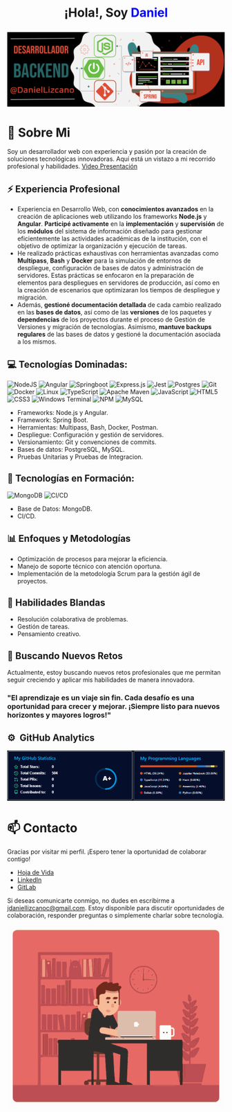 # <p align="center">¡Hola!, Soy <span style="color:blue">Daniel</span></p>

<p align="center">
  <img src="/BannerGitHubBackend.PNG" alt="Banner">
</p>

# 💬 Sobre Mi

Soy un desarrollador web con experiencia y pasión por la creación de soluciones tecnológicas innovadoras. Aquí está un vistazo a mi recorrido profesional y habilidades. [Video Presentación](https://youtu.be/wiygkKB_CkE)

## ⚡ Experiencia Profesional

- Experiencia en Desarrollo Web, con **conocimientos avanzados** en la creación de aplicaciones web utilizando los frameworks **Node.js** y **Angular**. **Participé activamente** en la **implementación** y **supervisión** de los **módulos** del sistema de información diseñado para gestionar eficientemente las actividades académicas de la institución, con el objetivo de optimizar la organización y ejecución de tareas.
- He realizado prácticas exhaustivas con herramientas avanzadas como **Multipass**, **Bash** y **Docker** para la simulación de entornos de despliegue, configuración de bases de datos y administración de servidores. Estas prácticas se enfocaron en la preparación de elementos para despliegues en servidores de producción, así como en la creación de escenarios que optimizaran los tiempos de despliegue y migración.
- Además, **gestioné documentación detallada** de cada cambio realizado en las **bases de datos**, así como de las **versiones** de los paquetes y **dependencias** de los proyectos durante el proceso de Gestión de Versiones y migración de tecnologías. Asimismo, **mantuve backups regulares** de las bases de datos y gestioné la documentación asociada a los mismos.

## 💻 Tecnologías Dominadas:
![NodeJS](https://img.shields.io/badge/node.js-6DA55F?style=for-the-badge&logo=node.js&logoColor=white) ![Angular](https://img.shields.io/badge/angular-%23DD0031.svg?style=for-the-badge&logo=angular&logoColor=white) ![Springboot](https://img.shields.io/badge/springboot-%23ffffff.svg?style=for-the-badge&logo=springboot&logoColor=green) ![Express.js](https://img.shields.io/badge/express.js-%23404d59.svg?style=for-the-badge&logo=express&logoColor=%2361DAFB) ![Jest](https://img.shields.io/badge/Jest-%23ffffff.svg?style=for-the-badge&logo=jest&logoColor=orange) ![Postgres](https://img.shields.io/badge/postgres-%23316192.svg?style=for-the-badge&logo=postgresql&logoColor=white) ![Git](https://img.shields.io/badge/Git-%23ffffff.svg?style=for-the-badge&logo=git&logoColor=orange) ![Docker](https://img.shields.io/badge/docker-%230db7ed.svg?style=for-the-badge&logo=docker&logoColor=white) ![Linux](https://img.shields.io/badge/linux-%23ff8000.svg?style=for-the-badge&logo=linux&logoColor=black) ![TypeScript](https://img.shields.io/badge/typescript-%23007ACC.svg?style=for-the-badge&logo=typescript&logoColor=white) ![Apache Maven](https://img.shields.io/badge/Apache%20Maven-C71A36?style=for-the-badge&logo=Apache%20Maven&logoColor=white) ![JavaScript](https://img.shields.io/badge/javascript-%23323330.svg?style=for-the-badge&logo=javascript&logoColor=%23F7DF1E) ![HTML5](https://img.shields.io/badge/html5-%23E34F26.svg?style=for-the-badge&logo=html5&logoColor=white) ![CSS3](https://img.shields.io/badge/css3-%231572B6.svg?style=for-the-badge&logo=css3&logoColor=white) ![Windows Terminal](https://img.shields.io/badge/Windows%20Terminal-%234D4D4D.svg?style=for-the-badge&logo=windows-terminal&logoColor=white) ![NPM](https://img.shields.io/badge/NPM-%23CB3837.svg?style=for-the-badge&logo=npm&logoColor=white) ![MySQL](https://img.shields.io/badge/mysql-%2300000f.svg?style=for-the-badge&logo=mysql&logoColor=white)

- Frameworks: Node.js y Angular.
- Framework: Spring Boot.
- Herramientas: Multipass, Bash, Docker, Postman.
- Despliegue: Configuración y gestión de servidores.
- Versionamiento: Git y convenciones de commits.
- Bases de datos: PostgreSQL, MySQL.
- Pruebas Unitarias y Pruebas de Integracion.

## 🧠 Tecnologías en Formación:
![MongoDB](https://img.shields.io/badge/mongoDB-%2300ff00.svg?style=for-the-badge&logo=mongodb&logoColor=grey) ![CI/CD](https://img.shields.io/badge/CI/CD-%23ffffff.svg?style=for-the-badge&logo=gitlab&logoColor=orange)
- Base de Datos: MongoDB.
- CI/CD.

## 📊 Enfoques y Metodologías

- Optimización de procesos para mejorar la eficiencia.
- Manejo de soporte técnico con atención oportuna.
- Implementación de la metodología Scrum para la gestión ágil de proyectos.

## 🤝 Habilidades Blandas

- Resolución colaborativa de problemas.
- Gestión de tareas.
- Pensamiento creativo.
## 🚀 Buscando Nuevos Retos

Actualmente, estoy buscando nuevos retos profesionales que me permitan seguir creciendo y aplicar mis habilidades de manera innovadora.

### "El aprendizaje es un viaje sin fin. Cada desafío es una oportunidad para crecer y mejorar. ¡Siempre listo para nuevos horizontes y mayores logros!"

## ⚙️ &nbsp;GitHub Analytics
<p align="center">
  <img src="/githubAnalytics.PNG" alt="Analytics">
</p>

# 📫 Contacto
Gracias por visitar mi perfil. ¡Espero tener la oportunidad de colaborar contigo!
- [Hoja de Vida](https://drive.google.com/file/d/1l_boLLrYz6tAd9ZskPKVHUzEQu0hWDs0/view?usp=drive_link)
- [LinkedIn](https://www.linkedin.com/in/jes%C3%BAs-daniel-lizcano-castro-264bb320b/)
- [GitLab](https://gitlab.com/jdaniellizcanoc)

Si deseas comunicarte conmigo, no dudes en escribirme a [jdaniellizcanoc@gmail.com](mailto:jdaniellizcanoc@gmail.com). Estoy disponible para discutir oportunidades de colaboración, responder preguntas o simplemente charlar sobre tecnología.

<!--
# ⚙️ &nbsp;GitHub Analytics - Repositorios Publicos
<p align="center">
  <img src="/developer.gif" alt="Banner">
</p>
<p align="center">
<a href="https://github.com/DanielLizcano">
  <img height="180em" src="https://github-readme-stats-eight-theta.vercel.app/api?username=DanielLizcano&show_icons=true&theme=algolia&include_all_commits=true&count_private=true&token=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"/>
  <img height="180em" src="https://github-readme-stats-eight-theta.vercel.app/api/top-langs/?username=DanielLizcano&layout=compact&langs_count=8&theme=algolia&token=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"/>
</a>
</p>
-->

<p align="center">
  <img src="/developer.gif" alt="Banner">
</p>



<!--
**DanielLizcano/DanielLizcano** is a ✨ _special_ ✨ repository because its `README.md` (this file) appears on your GitHub profile.

Here are some ideas to get you started:

- 🔭 I’m currently working on ...
- 🌱 I’m currently learning ...
- 👯 I’m looking to collaborate on ...
- 🤔 I’m looking for help with ...
- 💬 Ask me about ...
- 📫 How to reach me: ...
- 😄 Pronouns: ...
- ⚡ Fun fact: ...
-->
